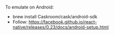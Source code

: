 
To emulate on Android: 
- brew install Caskroom/cask/android-sdk
- Follow: https://facebook.github.io/react-native/releases/0.23/docs/android-setup.html